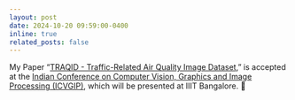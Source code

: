 ```yaml
---
layout: post
date: 2024-10-20 09:59:00-0400
inline: true
related_posts: false
---
```


My Paper “[TRAQID - Traffic-Related Air Quality Image Dataset](http://camps.aptaracorp.com/ACM_PMS/PMS/ACM/ICVGIP2024/10/a761b2ef-95d0-11ef-ada9-16bb50361d1f/OUT/icvgip2024-10.html),” is accepted at the [Indian Conference on Computer Vision, Graphics and Image Processing (ICVGIP)](https://icvgip.in/), which will be presented at IIIT Bangalore. 🥳

